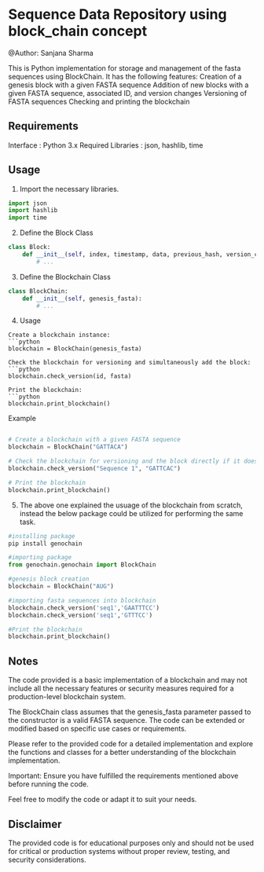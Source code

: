 # Sequence Data Repository using block_chain concept
@Author: Sanjana Sharma

This is Python implementation for storage and management of the fasta sequences using BlockChain. 
It has the following features:
Creation of a genesis block with a given FASTA sequence
Addition of new blocks with a given FASTA sequence, associated ID, and version changes
Versioning of FASTA sequences
Checking and printing the blockchain


## Requirements
Interface :
Python 3.x
Required Libraries :
json, hashlib, time

## Usage 
1. Import the necessary libraries.
```python
import json
import hashlib
import time
```
2. Define the Block Class
```python
class Block:
    def __init__(self, index, timestamp, data, previous_hash, version_changes):
        # ...
 ```
3. Define the Blockchain Class
```python
class BlockChain:
    def __init__(self, genesis_fasta):
        # ...
```
4. Usage 
```
Create a blockchain instance:
```python
blockchain = BlockChain(genesis_fasta)
```
```
Check the blockchain for versioning and simultaneously add the block:
```python
blockchain.check_version(id, fasta)
```
```
Print the blockchain:
```python
blockchain.print_blockchain()
```

Example
```python

# Create a blockchain with a given FASTA sequence
blockchain = BlockChain("GATTACA")

# Check the blockchain for versioning and the block directly if it doesn't exist or if it exists its version shall be updated
blockchain.check_version("Sequence 1", "GATTCAC")

# Print the blockchain
blockchain.print_blockchain()
```
5. The above one explained the usuage of the blockchain from scratch, instead the below package could be utilized for performing the same task.
```python
#installing package
pip install genochain

#importing package
from genochain.genochain import BlockChain

#genesis block creation
blockchain = BlockChain("AUG")

#importing fasta sequences into blockchain                     
blockchain.check_version('seq1','GAATTTCC')
blockchain.check_version('seq1','GTTTCC')

#Print the blockchain
blockchain.print_blockchain()
```

## Notes 
The code provided is a basic implementation of a blockchain and may not include all the necessary features or security measures required for a production-level blockchain system.

The BlockChain class assumes that the genesis_fasta parameter passed to the constructor is a valid FASTA sequence.
The code can be extended or modified based on specific use cases or requirements.

Please refer to the provided code for a detailed implementation and explore the functions and classes for a better understanding of the blockchain implementation.

Important: Ensure you have fulfilled the requirements mentioned above before running the code.

Feel free to modify the code or adapt it to suit your needs.

## Disclaimer
The provided code is for educational purposes only and should not be used for critical or production systems without proper review, testing, and security considerations.

